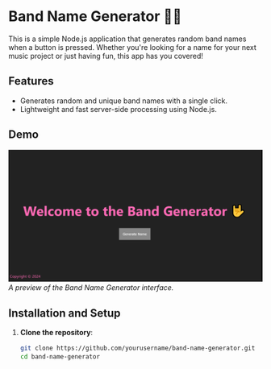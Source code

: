 # Band Name Generator 🎸🎶

This is a simple Node.js application that generates random band names when a button is pressed. Whether you're looking for a name for your next music project or just having fun, this app has you covered!

## Features
- Generates random and unique band names with a single click.
- Lightweight and fast server-side processing using Node.js.

## Demo
![Band Name Generator Screenshot](./Screenshot.png)  
_A preview of the Band Name Generator interface._

## Installation and Setup

1. **Clone the repository**:
   ```bash
   git clone https://github.com/yourusername/band-name-generator.git
   cd band-name-generator
